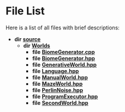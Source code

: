 
# File List

Here is a list of all files with brief descriptions:


* **dir** [**source**](dir_b2f33c71d4aa5e7af42a1ca61ff5af1b.md)     
    * **dir** [**Worlds**](dir_9813a27ecb6dbdc5ed22cda8cf865019.md)     
        * **file** [**BiomeGenerator.cpp**](_biome_generator_8cpp.md) 
        * **file** [**BiomeGenerator.hpp**](_biome_generator_8hpp.md)     
        * **file** [**GenerativeWorld.hpp**](_generative_world_8hpp.md)     
        * **file** [**Language.hpp**](_language_8hpp.md)     
        * **file** [**ManualWorld.hpp**](_manual_world_8hpp.md)     
        * **file** [**MazeWorld.hpp**](_maze_world_8hpp.md)     
        * **file** [**PerlinNoise.hpp**](_perlin_noise_8hpp.md)     
        * **file** [**ProgramExecutor.hpp**](_program_executor_8hpp.md)     
        * **file** [**SecondWorld.hpp**](_second_world_8hpp.md)     

